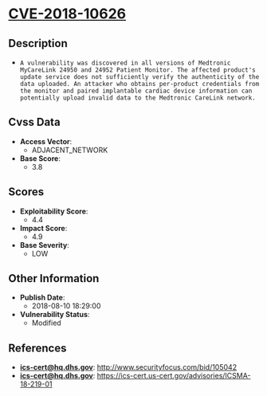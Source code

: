 
# [CVE-2018-10626](http://www.securityfocus.com/bid/105042)

## Description

- `A vulnerability was discovered in all versions of Medtronic MyCareLink 24950 and 24952 Patient Monitor. The affected product's update service does not sufficiently verify the authenticity of the data uploaded. An attacker who obtains per-product credentials from the monitor and paired implantable cardiac device information can potentially upload invalid data to the Medtronic CareLink network.`

## Cvss Data

- **Access Vector**:
  - ADJACENT_NETWORK
- **Base Score**:
  - 3.8

## Scores

- **Exploitability Score**:
  - 4.4
- **Impact Score**:
  - 4.9
- **Base Severity**:
  - LOW

## Other Information

- **Publish Date**:
  - 2018-08-10 18:29:00
- **Vulnerability Status**:
  - Modified

## References

- **ics-cert@hq.dhs.gov**: http://www.securityfocus.com/bid/105042
- **ics-cert@hq.dhs.gov**: https://ics-cert.us-cert.gov/advisories/ICSMA-18-219-01
